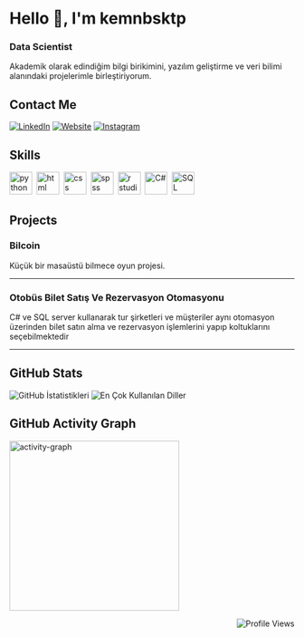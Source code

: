 


# Hello 👋, I'm kemnbsktp 

### Data Scientist

Akademik olarak edindiğim bilgi birikimini, yazılım geliştirme ve veri bilimi alanındaki projelerimle birleştiriyorum.
## Contact Me
<p>
  <a href="https://www.linkedin.com/in/keminbesiktepe" target="_blank"><img src="https://img.shields.io/badge/LinkedIn-%230077B5.svg?&style=flat-square&logo=linkedin&logoColor=white" alt="LinkedIn"></a>
  <a href="https://kursatbesiktepe.com" target="_blank"><img src="https://img.shields.io/badge/Website-%23FF7139.svg?&style=flat-square&logo=Firefox&logoColor=white" alt="Website"></a> 
  <a href="https://www.instagram.com/kbbb" target="_blank"><img src="https://img.shields.io/badge/Instagram-%23E4405F.svg?&style=flat-square&logo=instagram&logoColor=white" alt="Instagram"></a> 
</p>

## Skills

<p align="left">
<img src="https://cdn.jsdelivr.net/gh/devicons/devicon/icons/python/python-original.svg" alt="python" width="40" height="40"/>&nbsp;
<img src="https://cdn.jsdelivr.net/gh/devicons/devicon/icons/html5/html5-original.svg" alt="html" width="40" height="40"/>&nbsp;
<img src="https://cdn.jsdelivr.net/gh/devicons/devicon/icons/css3/css3-original.svg" alt="css" width="40" height="40"/>&nbsp;
<img src="https://www.theanalysisfactor.com/wp-content/uploads/2022/09/SPSS-blog.png" alt="spss" width="40" height="40"/>&nbsp;
<img src="https://amador.edu.do/wp-content/uploads/2020/11/rstudio.png" alt="r studio" width="40" height="40"/>&nbsp;
<img src="https://images.icon-icons.com/2415/PNG/512/csharp_plain_logo_icon_146577.png" alt="C#" width="40" height="40"/>&nbsp;
<img src="https://i.pinimg.com/736x/32/a0/3a/32a03aee0c76419ec5bde950a62883bc.jpg" alt="SQL" width="40" height="40"/>&nbsp;


  
</p>

## Projects

### Bilcoin

Küçük bir masaüstü bilmece oyun projesi.

---

### Otobüs Bilet Satış Ve Rezervasyon Otomasyonu

C# ve SQL server kullanarak tur şirketleri ve müşteriler aynı otomasyon üzerinden bilet satın alma ve rezervasyon işlemlerini yapıp koltuklarını seçebilmektedir

---

## GitHub Stats

<img src="https://github-readme-stats.vercel.app/api?username=keminbtepe&show_icons=true&count_private=true&theme=tokyonight" alt="GitHub İstatistikleri" />

<img src="https://github-readme-stats.vercel.app/api/top-langs/?username=keminbtepe&layout=compact&theme=tokyonight" alt="En Çok Kullanılan Diller" />



## GitHub Activity Graph

<img src="https://github-readme-activity-graph.vercel.app/graph?username=keminbtepe&radius=16&theme=dracula&area=true&order=5" height="300" alt="activity-graph" />

<p align="right">
  <img src="https://komarev.com/ghpvc/?username=keminbtepe&color=blue" alt="Profile Views" />
</p>

